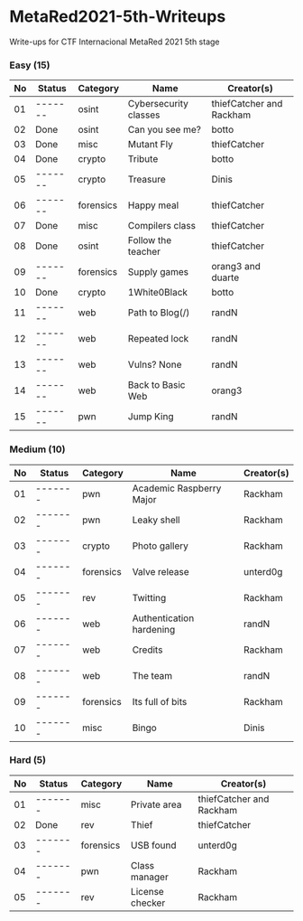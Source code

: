 # MetaRed2021-5th-Writeups
Write-ups for CTF Internacional MetaRed 2021 5th stage


### Easy (15)

| No | Status  | Category | Name                | Creator(s) |
| -- | ------- | -------- | ------------------- | ------- |
| 01 | ------- | osint | Cybersecurity classes  | thiefCatcher and Rackham |
| 02 | Done	   | osint | Can you see me? 		| botto |
| 03 | Done    | misc | Mutant Fly 			 	| thiefCatcher |
| 04 | Done    | crypto | Tribute 				| botto |
| 05 | ------- | crypto | Treasure 			 	| Dinis | 
| 06 | ------- | forensics | Happy meal 		| thiefCatcher | 
| 07 | Done    | misc | Compilers class 		| thiefCatcher | 
| 08 | Done    | osint | Follow the teacher 	| thiefCatcher | 
| 09 | ------- | forensics | Supply games 		| orang3 and duarte | 
| 10 | Done    | crypto | 1White0Black 			| botto | 
| 11 | ------- | web | Path to Blog(/) 			| randN | 
| 12 | ------- | web | Repeated lock 			| randN |
| 13 | ------- | web | Vulns? None 				| randN |
| 14 | ------- | web | Back to Basic Web 		| orang3 | 
| 15 | ------- | pwn | Jump King 				| randN | 


### Medium (10)

| No | Status  | Category | Name     			| Creator(s) |
| -- | ------- | -------- | ------------------- | ------- | 
| 01 | ------- | pwn | Academic Raspberry Major	| Rackham | 
| 02 | ------- | pwn | Leaky shell 				| Rackham | 
| 03 | ------- | crypto | Photo gallery  		| Rackham | 
| 04 | ------- | forensics | Valve release 		| unterd0g |
| 05 | ------- | rev | Twitting 				| Rackham | 
| 06 | ------- | web | Authentication hardening	| randN | 
| 07 | ------- | web | Credits 					| Rackham | 
| 08 | ------- | web | The team 				| randN |
| 09 | ------- | forensics | Its full of bits 	| Rackham | 
| 10 | ------- | misc | Bingo 					| Dinis | 

### Hard (5)

| No | Status  | Category | Name     			| Creator(s) | 
| -- | ------- | -------- | ------------------- | ------- | 
| 01 | ------- | misc | Private area 			| thiefCatcher and Rackham |
| 02 | Done    | rev | Thief 					| thiefCatcher | 
| 03 | ------- | forensics | USB found 			| unterd0g |
| 04 | ------- | pwn | Class manager 			| Rackham | 
| 05 | ------- | rev | License checker 			| Rackham |
